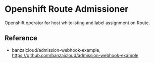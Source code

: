 # Openshift Route Admissioner
Openshift operator for host whitelisting and label assignment on Route.

## Reference
- banzaicloud/admission-webhook-example, https://github.com/banzaicloud/admission-webhook-example